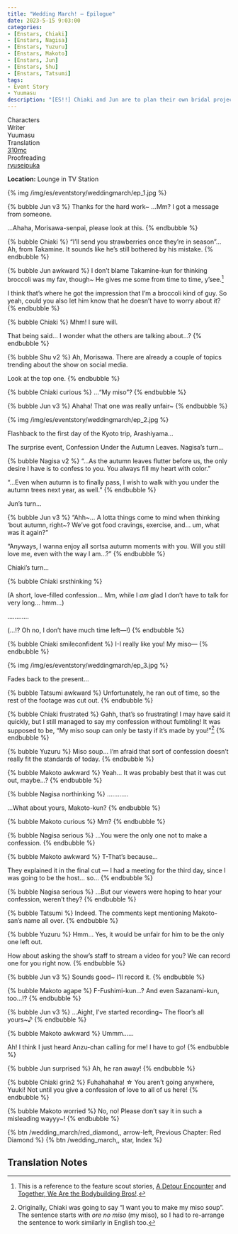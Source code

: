 ```yaml
---
title: "Wedding March! – Epilogue"
date: 2023-5-15 9:03:00
categories:
- [Enstars, Chiaki]
- [Enstars, Nagisa]
- [Enstars, Yuzuru]
- [Enstars, Makoto]
- [Enstars, Jun]
- [Enstars, Shu]
- [Enstars, Tatsumi]
tags:
- Event Story
- Yuumasu
description: "[ES!!] Chiaki and Jun are to plan their own bridal project. They head off to have a “Bridal Field Trip” along with people willing to help them with the project."
---
```

<div class="three-wrapper" style="--storyColor:#965e7d;--storyColor-rgb:150,94,125;--storyColor-h:326.8;--storyColor-s: 23%;--storyColor-l:47.8%;">
    <div class="info-area">
        <div class="info">
            <div class="info-item characters">
                <div class="label">
                    Characters
                </div>
                <div class="value">
                <a href="/categories/Enstars/Chiaki" character="Chiaki"></a>
                <a href="/categories/Enstars/Jun" character="Jun"></a>
                <a href="/categories/Enstars/Tatsumi" character="Tatsumi"></a>
                <a href="/categories/Enstars/Nagisa" character="Nagisa"></a>
                <a href="/categories/Enstars/Yuzuru" character="Yuzuru"></a>
                <a href="/categories/Enstars/Shu" character="Shu"></a>
                <a href="/categories/Enstars/Makoto" character="Makoto"></a>
                </div>
            </div>
            <div class="info-item one">
                <div class="label">
                    Writer
                </div>
                <div class="value">
                    Yuumasu
                </div>
            </div>
            <div class="info-item two">
                <div class="label">
                    Translation
                </div>
                <div class="value">
                    <a href="/about">310mc</a>
                </div>
            </div>
            <div class="info-item three">
                <div class="label">
                   Proofreading
                </div>
                <div class="value">
                    <a href="https://ryuseipuka.notion.site/proofed-by-ryuseipuka-020757643ea94baabea5e7d21f325a8b" target="_blank">ryuseipuka</a>
                </div>
            </div>
        </div>
    </div>
</div>

<!-- more -->

<div class="msr-location">
    <p><span><b>Location:</b> Lounge in TV Station</span></p>
</div>

{% img /img/es/eventstory/weddingmarch/ep_1.jpg %}

{% bubble Jun v3 %}
Thanks for the hard work~ …Mm? I got a message from someone.

…Ahaha, Morisawa-senpai, please look at this.
{% endbubble %}

{% bubble Chiaki %}
“I’ll send you strawberries once they’re in season”… Ah, from Takamine. It sounds like he’s still bothered by his mistake.
{% endbubble %}

{% bubble Jun awkward %}
I don’t blame Takamine-kun for thinking broccoli was my fav, though~ He gives me some from time to time, y’see.[^1]

I think that’s where he got the impression that I’m a broccoli kind of guy. So yeah, could you also let him know that he doesn’t have to worry about it?
{% endbubble %}

{% bubble Chiaki %}
Mhm! I sure will.

That being said… I wonder what the others are talking about…?
{% endbubble %}

{% bubble Shu v2 %}
Ah, Morisawa. There are already a couple of topics trending about the show on social media.

Look at the top one.
{% endbubble %}

{% bubble Chiaki curious %}
…“My miso”?
{% endbubble %}

{% bubble Jun v3 %}
Ahaha! That one was really unfair~
{% endbubble %}

{% img /img/es/eventstory/weddingmarch/ep_2.jpg %}

<div class="msr-narration">
    <p>Flashback to the first day of the Kyoto trip, Arashiyama…</p>
</div>

<div class="msr-narration">
    <p>The surprise event, Confession Under the Autumn Leaves. Nagisa’s turn…</p>
</div>

{% bubble Nagisa v2 %}
“…As the autumn leaves flutter before us, the only desire I have is to confess to you. You always fill my heart with color.”

“…Even when autumn is to finally pass, I wish to walk with you under the autumn trees next year, as well.”
{% endbubble %}

<div class="msr-narration">
    <p>Jun’s turn…</p>
</div>

{% bubble Jun v3 %}
“Ahh\~… A lotta things come to mind when thinking ‘bout autumn, right\~? We’ve got food cravings, exercise, and… um, what was it again?”

“Anyways, I wanna enjoy all sortsa autumn moments with you. Will you still love me, even with the way I am…?”
{% endbubble %}

<div class="msr-narration">
    <p>Chiaki’s turn…</p>
</div>

{% bubble Chiaki srsthinking %}
<th>(A short, love-filled confession… Mm, while I <em>am</em> glad I don’t have to talk for very long… hmm…)</th>

…………

<th>(…!? Oh no, I don’t have much time left—!)</th>
{% endbubble %}

{% bubble Chiaki smileconfident %}
I-I really like you! My miso—
{% endbubble %}

{% img /img/es/eventstory/weddingmarch/ep_3.jpg %}

<div class="msr-narration">
    <p>Fades back to the present…</p>
</div>

{% bubble Tatsumi awkward %}
Unfortunately, he ran out of time, so the rest of the footage was cut out.
{% endbubble %}

{% bubble Chiaki frustrated %}
Gahh, that’s so frustrating! I may have said it quickly, but I still managed to say my confession without fumbling! It was supposed to be, “My miso soup can only be tasty if it’s made by you!”[^2]
{% endbubble %}

{% bubble Yuzuru %}
Miso soup… I’m afraid that sort of confession doesn’t really fit the standards of today.
{% endbubble %}

{% bubble Makoto awkward %}
Yeah… It was probably best that it was cut out, maybe…?
{% endbubble %}

{% bubble Nagisa northinking %}
…………

…What about yours, Makoto-kun?
{% endbubble %}

{% bubble Makoto curious %}
Mm?
{% endbubble %}

{% bubble Nagisa serious %}
…You were the only one not to make a confession.
{% endbubble %}

{% bubble Makoto awkward %}
T-That’s because…

They explained it in the final cut — I had a meeting for the third day, since I was going to be the host… so…
{% endbubble %}

{% bubble Nagisa serious %}
…But our viewers were hoping to hear your confession, weren’t they?
{% endbubble %}

{% bubble Tatsumi %}
Indeed. The comments kept mentioning Makoto-san’s name all over.
{% endbubble %}

{% bubble Yuzuru %}
Hmm… Yes, it would be unfair for him to be the only one left out.

How about asking the show’s staff to stream a video for you? We can record one for you right now.
{% endbubble %}

{% bubble Jun v3 %}
Sounds good~ I’ll record it.
{% endbubble %}

{% bubble Makoto agape %}
F-Fushimi-kun…? And even Sazanami-kun, too…!?
{% endbubble %}

{% bubble Jun v3 %}
…Aight, I’ve started recording\~ The floor’s all yours\~♪
{% endbubble %}

{% bubble Makoto awkward %}
Ummm……

Ah! I think I just heard Anzu-chan calling for me! I have to go!
{% endbubble %}

{% bubble Jun surprised %}
Ah, he ran away!
{% endbubble %}

{% bubble Chiaki grin2 %}
Fuhahahaha! ☆ You aren’t going anywhere, Yuuki! Not until you give a confession of love to all of us here!
{% endbubble %}

{% bubble Makoto worried %}
No, no! Please don’t say it in such a misleading wayyy~!
{% endbubble %}

<div toc>
{% btn /wedding_march/red_diamond,, arrow-left, Previous Chapter: Red Diamond %}
{% btn /wedding_march,, star, Index %}
</div>

## Translation Notes
[^1]: This is a reference to the feature scout stories, <a href="/a_detour_encounter" target="_blank">A Detour Encounter</a> and <a href="/bodybuilding_bros" target="_blank">Together, We Are the Bodybuilding Bros!</a>.
[^2]: Originally, Chiaki was going to say “I want you to make my miso soup”. The sentence starts with <em>ore no miso</em> (my miso), so I had to re-arrange the sentence to work similarly in English too.
